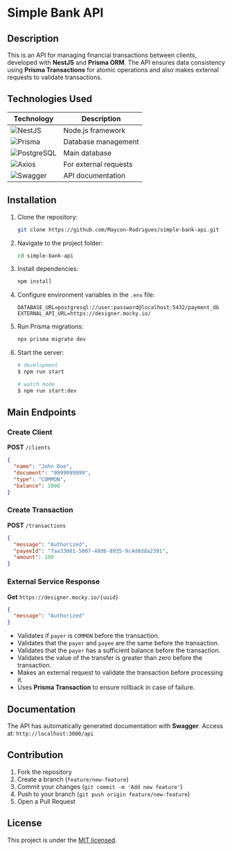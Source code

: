 # Simple Bank API

## Description

This is an API for managing financial transactions between clients, developed with **NestJS** and **Prisma ORM**. The API ensures data consistency using **Prisma Transactions** for atomic operations and also makes external requests to validate transactions.

## Technologies Used

| Technology                                                                                                        | Description           |
| ----------------------------------------------------------------------------------------------------------------- | --------------------- |
| ![NestJS](https://img.shields.io/badge/NestJS-E0234E?style=for-the-badge&logo=nestjs&logoColor=white)             | Node.js framework     |
| ![Prisma](https://img.shields.io/badge/Prisma-2D3748?style=for-the-badge&logo=prisma&logoColor=white)             | Database management   |
| ![PostgreSQL](https://img.shields.io/badge/PostgreSQL-336791?style=for-the-badge&logo=postgresql&logoColor=white) | Main database         |
| ![Axios](https://img.shields.io/badge/Axios-5A29E4?style=for-the-badge&logo=axios&logoColor=white)                | For external requests |
| ![Swagger](https://img.shields.io/badge/Swagger-85EA2D?style=for-the-badge&logo=swagger&logoColor=white)          | API documentation     |

## Installation

1. Clone the repository:
   ```bash
   git clone https://github.com/Maycon-Rodrigues/simple-bank-api.git
   ```
2. Navigate to the project folder:
   ```bash
   cd simple-bank-api
   ```
3. Install dependencies:
   ```bash
   npm install
   ```
4. Configure environment variables in the `.env` file:
   ```env
   DATABASE_URL=postgresql://user:password@localhost:5432/payment_db
   EXTERNAL_API_URL=https://designer.mocky.io/
   ```
5. Run Prisma migrations:
   ```bash
   npx prisma migrate dev
   ```
6. Start the server:

   ```bash
   # development
   $ npm run start

   # watch mode
   $ npm run start:dev
   ```

## Main Endpoints

### Create Client

**POST** `/clients`

```json
{
  "name": "John Doe",
  "document": "9999999999",
  "type": "COMMON",
  "balance": 1000
}
```

### Create Transaction

**POST** `/transactions`

```json
{
  "message": "Authorized",
  "payeeId": "7aa33081-5007-48d6-8935-9c4d0dda2391",
  "amount": 100
}
```

### External Service Response

**Get** `https://designer.mocky.io/{uuid}`

```json
{
  "message": "Authorized"
}
```

- Validates if `payer` is `COMMON` before the transaction.
- Validates that the `payer` and `payee` are the same before the transaction.
- Validates that the `payer` has a sufficient balance before the transaction.
- Validates the value of the transfer is greater than zero before the transaction.
- Makes an external request to validate the transaction before processing it.
- Uses **Prisma Transaction** to ensure rollback in case of failure.

## Documentation

The API has automatically generated documentation with **Swagger**.
Access at: `http://localhost:3000/api`

## Contribution

1. Fork the repository
2. Create a branch (`feature/new-feature`)
3. Commit your changes (`git commit -m 'Add new feature'`)
4. Push to your branch (`git push origin feature/new-feature`)
5. Open a Pull Request

## License

This project is under the [MIT licensed](https://github.com/nestjs/nest/blob/master/LICENSE).
